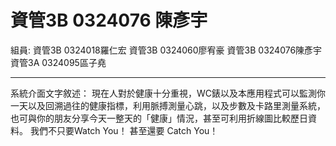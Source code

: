 # 資管3B 0324076 陳彥宇

組員:
資管3B 0324018羅仁宏
資管3B 0324060廖宥豪
資管3B 0324076陳彥宇
資管3A 0324095區子堯


-----------------------------------
系統介面文字敘述：
現在人對於健康十分重視，WC錶以及本應用程式可以監測你一天以及回溯過往的健康指標，利用脈搏測量心跳，以及步數及卡路里測量系統，也可與你的朋友分享今天一整天的「健康」情況，甚至可利用折線圖比較歷日資料。
我們不只要Watch You！
甚至還要  Catch You！
